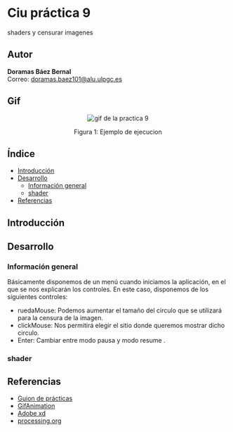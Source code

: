 # Ciu práctica 9
shaders y censurar imagenes

## Autor 
**Doramas Báez Bernal** <br/>
Correo: doramas.baez101@alu.ulpgc.es

## Gif
<div align="center">
  <img src="/shaders/animacion.gif" alt="gif de la practica 9">
  <p align="center">
    Figura 1: Ejemplo de ejecucion
  </p>
</div>

## Índice
* [Introducción](#introducción)
* [Desarrollo](#desarrollo)
    * [Información general](#informaciónGeneral)
    * [shader](#shader)
* [Referencias](#referencias)

## Introducción



 

## Desarrollo

### Información general <a id="informaciónGeneral"></a>

Básicamente disponemos de un menú cuando iniciamos la aplicación, en el que se nos explicarán los controles. En este caso, disponemos de los siguientes controles:
 - ruedaMouse: Podemos aumentar el tamaño del circulo que se utilizará para la censura de la imagen.
 - clickMouse: Nos permitirá elegir el sitio donde queremos mostrar dicho circulo.
 - Enter: Cambiar entre modo pausa y modo resume .

 

### shader<a id="shader"></a>




## Referencias

* [Guion de prácticas](https://cv-aep.ulpgc.es/cv/ulpgctp20/pluginfile.php/126724/mod_resource/content/22/CIU_Pr_cticas.pdf)
* [GifAnimation](https://github.com/extrapixel/gif-animation)
* [Adobe xd](https://www.adobe.com/es/products/xd.html)
* [processing.org](https://processing.org/)
